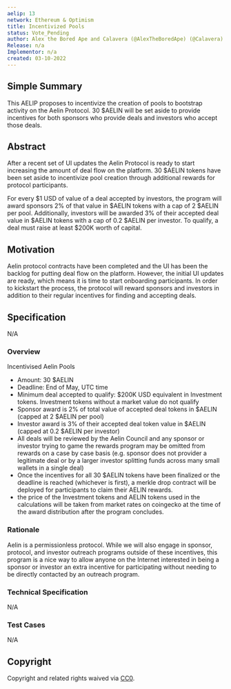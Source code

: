 ```yaml
---
aelip: 13
network: Ethereum & Optimism
title: Incentivized Pools
status: Vote_Pending
author: Alex the Bored Ape and Calavera (@AlexTheBoredApe) (@Calavera)
Release: n/a
Implementor: n/a
created: 03-10-2022
---
```


## Simple Summary

<!--"If you can't explain it simply, you don't understand it well enough." Simply describe the outcome the proposed changes intends to achieve. This should be non-technical and accessible to a casual community member.-->

This AELIP proposes to incentivize the creation of pools to bootstrap activity on the Aelin Protocol. 30 $AELIN will be set aside to provide incentives for both sponsors who provide deals and investors who accept those deals.

## Abstract

<!--A short (~200 word) description of the proposed change, the abstract should clearly describe the proposed change. This is what *will* be done if the AELIP is implemented, not *why* it should be done or *how* it will be done. If the AELIP proposes deploying a new contract, write, "we propose to deploy a new contract that will do x".-->

After a recent set of UI updates the Aelin Protocol is ready to start increasing the amount of deal flow on the platform. 30 $AELIN tokens have been set aside to incentivize pool creation through additional rewards for protocol participants.

For every $1 USD of value of a deal accepted by investors, the program will award sponsors 2% of that value in $AELIN tokens with a cap of 2 $AELIN per pool. Additionally, investors will be awarded 3% of their accepted deal value in $AELIN tokens with a cap of 0.2 $AELIN per investor. To qualify, a deal must raise at least $200K worth of capital.

## Motivation

<!--This is the problem statement. This is the *why* of the AELIP. It should clearly explain *why* the current state of the protocol is inadequate.  It is critical that you explain *why* the change is needed, if the AELIP proposes changing how something is calculated, you must address *why* the current calculation is inaccurate or wrong. This is not the place to describe how the AELIP will address the issue!-->

Aelin protocol contracts have been completed and the UI has been the backlog for putting deal flow on the platform. However, the initial UI updates are ready, which means it is time to start onboarding participants. In order to kickstart the process, the protocol will reward sponsors and investors in addition to their regular incentives for finding and accepting deals.

## Specification

N/A

### Overview

<!--This is a high-level overview of *how* the AELIP will solve the problem. The overview should clearly describe how the new feature will be implemented.-->

Incentivised Aelin Pools

- Amount: 30 $AELIN
- Deadline: End of May, UTC time
- Minimum deal accepted to qualify: $200K USD equivalent in Investment tokens. Investment tokens without a market value do not qualify
- Sponsor award is 2% of total value of accepted deal tokens in $AELIN (capped at 2 $AELIN per pool)
- Investor award is 3% of their accepted deal token value in $AELIN (capped at 0.2 $AELIN per investor)
- All deals will be reviewed by the Aelin Council and any sponsor or investor trying to game the rewards program may be omitted from rewards on a case by case basis (e.g. sponsor does not provider a legitimate deal or by a larger investor splitting funds across many small wallets in a single deal)
- Once the incentives for all 30 $AELIN tokens have been finalized or the deadline is reached (whichever is first), a merkle drop contract will be deployed for participants to claim their AELIN rewards.
- the price of the Investment tokens and AELIN tokens used in the calculations will be taken from market rates on coingecko at the time of the award distribution after the program concludes.

### Rationale

<!--This is where you explain the reasoning behind how you propose to solve the problem. Why did you propose to implement the change in this way, what were the considerations and trade-offs. The rationale fleshes out what motivated the design and why particular design decisions were made. It should describe alternate designs that were considered and related work. The rationale may also provide evidence of consensus within the community, and should discuss important objections or concerns raised during discussion.-->

Aelin is a permissionless protocol. While we will also engage in sponsor, protocol, and investor outreach programs outside of these incentives, this program is a nice way to allow anyone on the Internet interested in being a sponsor or investor an extra incentive for participating without needing to be directly contacted by an outreach program.

### Technical Specification

<!--The technical specification should outline the public API of the changes proposed. That is, changes to any of the interfaces Synthetix currently exposes or the creations of new ones.-->

N/A

### Test Cases

<!--Test cases for an implementation are mandatory for AELIPs but can be included with the implementation..-->

N/A

## Copyright

Copyright and related rights waived via [CC0](https://creativecommons.org/publicdomain/zero/1.0/).
